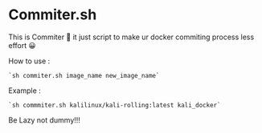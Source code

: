 # Commiter.sh

This is Commiter 🌊 it just script to make ur docker commiting process 
less effort 😀

How to use : 

    `sh commiter.sh image_name new_image_name`

Example : 

    `sh commmiter.sh kalilinux/kali-rolling:latest kali_docker`
    
Be Lazy not dummy!!!

